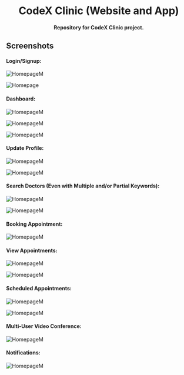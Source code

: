 <h1 align="center">CodeX Clinic (Website and App)</h1>

<h4 align="center"> Repository for CodeX Clinic project.</h4>

## Screenshots

#### Login/Signup:

![HomepageM](/backend/screenshots/login.png)

![Homepage](/backend/screenshots/loginApp.png)

#### Dashboard:

![HomepageM](/backend/screenshots/dashboard.png)

![HomepageM](/backend/screenshots/dashboardApp.png)

![HomepageM](/backend/screenshots/dashboardApp2.png)

#### Update Profile:

![HomepageM](/backend/screenshots/profile.png)

![HomepageM](/backend/screenshots/profileApp.png)

#### Search Doctors (Even with Multiple and/or Partial Keywords):

![HomepageM](/backend/screenshots/doctors.png)

![HomepageM](/backend/screenshots/doctorsApp.png)

#### Booking Appointment:

![HomepageM](/backend/screenshots/bookAppointment.png)

#### View Appointments:

![HomepageM](/backend/screenshots/viewAppointments.png)

![HomepageM](/backend/screenshots/viewAppointmentsApp.png)

#### Scheduled Appointments:

![HomepageM](/backend/screenshots/scheduled.png)

![HomepageM](/backend/screenshots/scheduledApp.png)

#### Multi-User Video Conference:

![HomepageM](/backend/screenshots/meet.png)

#### Notifications:

![HomepageM](/backend/screenshots/notifications.png)
